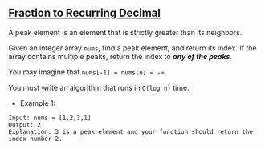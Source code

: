 ## [Fraction to Recurring Decimal](https://leetcode.com/problems/fraction-to-recurring-decimal/)

A peak element is an element that is strictly greater than its neighbors.

Given an integer array `nums`, find a peak element, and return its index. If the array contains multiple peaks, return the index to ***any of the peaks***.

You may imagine that `nums[-1] = nums[n] = -∞`.

You must write an algorithm that runs in `O(log n)` time.

- Example 1:
```
Input: nums = [1,2,3,1]
Output: 2
Explanation: 3 is a peak element and your function should return the index number 2.
```